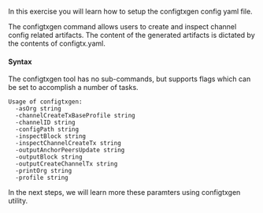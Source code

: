 In this exercise you will learn how to setup the configtxgen config yaml file.

The configtxgen command allows users to create and inspect channel config related artifacts. The content of the generated artifacts is dictated by the contents of configtx.yaml.

#### Syntax
The configtxgen tool has no sub-commands, but supports flags which can be set to accomplish a number of tasks.

```
Usage of configtxgen:
  -asOrg string
  -channelCreateTxBaseProfile string
  -channelID string
  -configPath string
  -inspectBlock string
  -inspectChannelCreateTx string
  -outputAnchorPeersUpdate string
  -outputBlock string
  -outputCreateChannelTx string
  -printOrg string
  -profile string
```

In the next steps, we will learn more these paramters using configtxgen utility.

